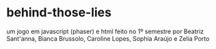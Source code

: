 # behind-those-lies
um jogo em javascript (phaser) e html feito no 1º semestre por Beatriz Sant'anna, Bianca Brussolo, Caroline Lopes, Sophia Araújo e Zelia Porto
